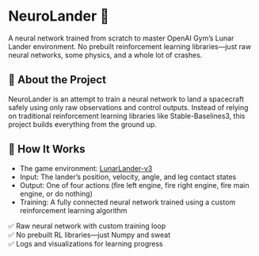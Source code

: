 # NeuroLander 🚀  

A neural network trained from scratch to master OpenAI Gym’s Lunar Lander environment. No prebuilt reinforcement learning libraries—just raw neural networks, some physics, and a whole lot of crashes.

## 🚀 About the Project  

NeuroLander is an attempt to train a neural network to land a spacecraft safely using only raw observations and control outputs. Instead of relying on traditional reinforcement learning libraries like Stable-Baselines3, this project builds everything from the ground up.

## 🧠 How It Works  

- The game environment: [LunarLander-v3](https://www.gymlibrary.dev/environments/box2d/lunar_lander/)  
- Input: The lander’s position, velocity, angle, and leg contact states  
- Output: One of four actions (fire left engine, fire right engine, fire main engine, or do nothing)  
- Training: A fully connected neural network trained using a custom reinforcement learning algorithm  

✅ Raw neural network with custom training loop  
✅ No prebuilt RL libraries—just Numpy and sweat  
✅ Logs and visualizations for learning progress  